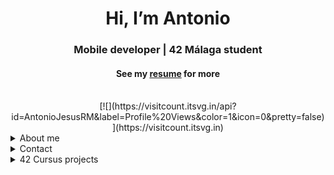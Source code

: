 <h1 align="center">Hi, I’m Antonio</img>  </h1>
<h3 align="center">Mobile developer | 42 Málaga student </h3>
<h4 align="center">See my <a href="https://github.com/AntonioJesusRM/AntonioJesusRM/blob/main/Curriculum.pdf" target="_blank">resume</a> for more</h4>

<div align="center">
<br>
[![](https://visitcount.itsvg.in/api?id=AntonioJesusRM&label=Profile%20Views&color=1&icon=0&pretty=false)](https://visitcount.itsvg.in)
</div>

<details>
  <summary>About me</summary>
<h2 align="center">About me</h2>

<p>
I am a junior developer who has successfully completed a mobile programming bootcamp and the prestigious 42 course. Since starting my higher education in programming, I have worked on various personal projects and continued my education, driven by my passion for technology.

I have demonstrated strong skills in effort and learning, resilience to frustration, and problem-solving abilities throughout my professional experience. I am looking for a project where I can apply my knowledge as a mobile app developer and continue growing in a company that shares my values.
</p>
<h2 align="center">My Technical Skills</h2>

<h3>Languages</h3>

[![My Skills](https://skillicons.dev/icons?i=kotlin,c,cpp,html,css,js,python)](https://skillicons.dev)

<h3>Tools</h3>

[![My Skills](https://skillicons.dev/icons?i=androidstudio,bash,vim,vscode,github,git,docker)](https://skillicons.dev)

</details>

<details>
  <summary> Contact</summary>
<div align="center">
    <h2 align="center">You can reach me by:</h2>
    <p align="center">
      <br/>
      <a href="https://www.linkedin.com/in/antonio-jesus-ruiz-moreno/" target="blank"><img align="center"
         src="https://img.shields.io/badge/LinkedIn-0077B5?style=for-the-badge&logo=linkedin&logoColor=whitE"
         alt="AntonioJesusRM linkedin" height="30"/></a>
      <a href="mailto:antjrm95@hotmail.com" target="blank"><img align="center"
         src="https://img.shields.io/badge/Gmail-D14836?style=for-the-badge&logo=gmail&logoColor=white"
         alt="AntonioJesusRM mail" height="30"/></a>
      <a href="https://wa.me/+34622940920" target="blank"><img align="center"
         src="https://img.shields.io/badge/WhatsApp-25D366?style=for-the-badge&logo=whatsapp&logoColor=white"
         alt="AntonioJesusRM Whatsapp" height="30"/></a>
      <br>
    </p>
</details>
<details>
  <summary>42 Cursus projects</summary>
<div align="center">
<h2>42 Cursus projects</h2>
</div>
<p align="left">This is my Github profile where you can find all the projects I have completed during my time at 42.</p>

| Nº | Project Name | Description | Status |
| --- | --- | --- | --- | --- |
| 01 | [libft](../../../libft) | My first own C library | ✅ |
| 02 | [ft_printf](../../../42Malaga-ft_printf)             | Recoding the printf function | ✅ | 
| 03 | [get_next_line](../../../42Malaga-get_next_line)     | A function that reads a line from a file descriptor | ✅ |
| 04 | Born2beroot | Setting up a secured server | ✅ |
| 05 | [push_swap](../../../42Malaga-push_swap) | A sorting algorithm using two stacks | ✅ |
| 06 | [minitalk](../../../42Malaga-minitalk)                | A client-server program to exchange messages using signals | ✅ |
| 07 | [FdF](../../../42Malaga-fdf)                          | A 3D wireframe renderer | ✅ |
| 08 | [Philosphers](../../../42Malaga-philosophers)  | A program that simulates the dining philosophers problem | ✅ |
| 09 | [minishell](../../../42Malaga-minishell) | A UNIX shell implementation | ✅ |
| 10 | [cub3d](../../../42Malaga-cub3D) | A raycasting 3D game engine | ✅ |
| 12 | [CPP Module 00](../../../42Malaga-CPP/tree/master/CPP00) | Introduction to C++ | ✅ |
| 13 | [CPP Module 01](../../../42Malaga-CPP/tree/master/CPP01) | Memory allocation and references in C++ | ✅ |
| 14 | [CPP Module 02](../../../42Malaga-CPP/tree/master/CPP02) | Ad-hoc polymorphism, operators overload and canonical classes in C++ | ✅ |
| 15 | [CPP Module 03](../../../42Malaga-CPP/tree/master/CPP03) | Inheritance in C++ | ✅ | 80/100 |
| 16 | [CPP Module 04](../../../42Malaga-CPP/tree/master/CPP04) | Subtype polymorphism, abstract classes, interfaces in C++ | ✅ |
| 17 | [CPP Module 05](../../../42Malaga-CPP/tree/master/CPP05) | Nested classes, exceptions, and file streams in C++ | ✅ |
| 18 | [CPP Module 06](../../../42Malaga-CPP/tree/master/CPP06) | Casts in C++, templates, STL | ✅ |
| 19 | [CPP Module 07](../../../42Malaga-CPP/tree/master/CPP07) | Templates in depth, containers in C++ | ✅ |
| 20 | [CPP Module 08](../../../42Malaga-CPP/tree/master/CPP08) | Templated containers, iterators in C++ | ✅ |
| 21 | [CPP Module 09](../../../42Malaga-CPP/tree/master/CPP09) | Templated containers, iterators in C++ | ✅ |
| 22 | NetPractice | Network and system administration exercises | ✅ |
| 23 | webserv | Implementation of a basic HTTP server | ✅ |
| 24 | Inception | Docker-Compose project | ✅ |
| 25 | ft_transcendence | Implementation of a multiplayer game server | ✅ |
---

<div align="center">
  <br>
  <a href="https://github.com/oakoudad/badge42">
    <img src="https://badge.mediaplus.ma/black/aruiz-mo?UM6P=off" alt="aruiz-mo's 42 stats">
  </a>
</div>
</details>
